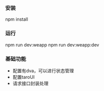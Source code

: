 ### 安装
npm install

### 运行
npm run dev:weapp
npm run dev:weapp:dev

### 基础功能
* 配置有dva，可以进行状态管理
* 配置taroUI
* 请求接口封装处理
